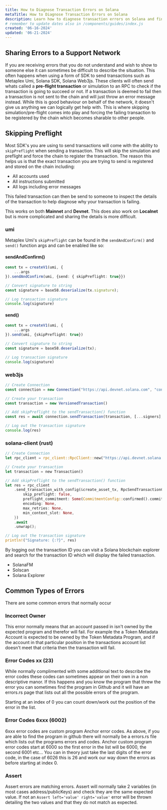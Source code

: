 ```yaml
---
title: How to Diagnose Transaction Errors on Solana
metaTitle: How to Diagnose Transaction Errors on Solana
description: Learn how to diagnose transaction errors on Solana and find logical solutions these errors.
# remember to update dates also in /components/guides/index.js
created: '06-16-2024'
updated: '06-21-2024'
---
```


## Sharing Errors to a Support Network

If you are receiving errors that you do not understand and wish to show to someone else it can sometimes be difficult to describe the situation. This often happens when using a form of SDK to send transactions such as Metaplex Umi, Solana SDK, Solana Web3js. These clients will often send whats called a **pre-flight transaction** or simulation to an RPC to check if the transaction is going to succeed or not. If a transaction is deemed to fail then a transaction is not sent to the chain and will just throw an error message instead. While this is good behaviour on behalf of the network, it doesn't give us anything we can logically get help with. This is where skipping simulation/pre-flight comes into play and forcing the failing transaction to be registered by the chain which becomes sharable to other people. 


## Skipping Preflight

Most SDK's you are using to send transactions will come with the ability to `skipPreflight` when sending a transaction. This will skip the simulation and preflight and force the chain to register the transaction. The reason this helps us is that the exact transaction you are trying to send is registered and stored on the chain including:

- All accounts used
- All instructions submitted
- All logs including error messages

This failed transaction can then be send to someone to inspect the details of the transaction to help diagnose why your transaction is failing.

This works on both **Mainnet** and **Devnet**. This does also work on **Localnet** but is more complicated and sharing the details is more difficult.

### umi

Metaplex Umi's `skipPreflight` can be found in the `sendAndConfirm()` and `send()` function args and can be enabled like so:

#### sendAndConfirm()
```ts
const tx = createV1(umi, {
    ...args
}).sendAndConfirm(umi, {send: { skipPreflight: true}})

// Convert signature to string
const signature = base58.deserialize(tx.signature);

// Log transaction signature
console.log(signature)
```

#### send()
```ts
const tx = createV1(umi, {
    ...args
}).send(umi, {skipPreflight: true})

// Convert signature to string
const signature = base58.deserialize(tx);

// Log transaction signature
console.log(signature)
```

### web3js

```ts
// Create Connection
const connection = new Connection("https://api.devnet.solana.com", "confirmed",);

// Create your transaction
const transaction = new VersionedTransaction()

// Add skipPreflight to the sendTransaction() function
const res = await connection.sendTransaction(transaction, [...signers], {skipPreflight: true})

// Log out the transaction signature
console.log(res)
```

### solana-client (rust)

```rust
// Create Connection
let rpc_client = rpc_client::RpcClient::new("https://api.devnet.solana.com".to_string());

// Create your transaction
let transaction = new Transaction()

// Add skipPreflight to the sendTransaction() function
let res = rpc_client
    .send_transaction_with_config(&create_asset_tx, RpcSendTransactionConfig {
        skip_preflight: false,
        preflight_commitment: Some(CommitmentConfig::confirmed().commitment),
        encoding: None,
        max_retries: None,
        min_context_slot: None,
    })
    .await
    .unwrap();

// Log out the transaction signature
println!("Signature: {:?}", res)
```

By logging out the transaction ID you can visit a Solana blockchain explorer and search for the transaction ID which will display the failed transaction.

- SolanaFM
- Solscan
- Solana Explorer

## Common Types of Errors

There are some common errors that normally occur 

### Incorrect Owner

This error normally means that an account passed in isn't owned by the expected program and therefor will fail. For example the a Token Metadata Account is expected to be owned by the Token Metadata Program, and if the account in that particular position in the transactions account list doesn't meet that criteria then the transaction will fail.

### Error Codes xx (23)

While normally complimented with some additional text to describe the error codes these codes can sometimes appear on their own in a non descriptive manor. If this happens and you know the program that threw the error you can sometimes find the program in Github and it will have an errors.rs page that lists out all the possible errors of the program.

Starting at an index of 0 you can count down/work out the position of the error in the list.

### Error Codes 6xxx (6002)

6xxx error codes are custom program Anchor error codes. As above, if you are able to find the program in github there will normally be a errors.rs file which lists out the programs errors and codes. Anchor custom program error codes start at 6000 so the first error in the list will be 6000, the second 6001 etc... You can in theory just take the last digits of the error code, in the case of 6026 this is 26 and work our way down the errors as before starting at index 0.

### Assert

Assert errors are matching errors. Assert will normally take 2 variables (in most cases address/publicKeys) and check they are the same expected value. If not an `Assert left='value' right='value'` error will be thrown detailing the two values and that they do not match as expected.